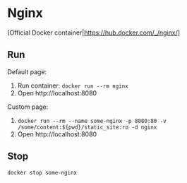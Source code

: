 # Nginx

[Official Docker container|https://hub.docker.com/_/nginx/]

## Run

Default page:
1. Run container: `docker run --rm nginx`
2. Open http://localhost:8080

Custom page:
1. `docker run --rm --name some-nginx -p 8080:80 -v /some/content:${pwd}/static_site:ro -d nginx`
2. Open http://localhost:8080

## Stop
`docker stop some-nginx`